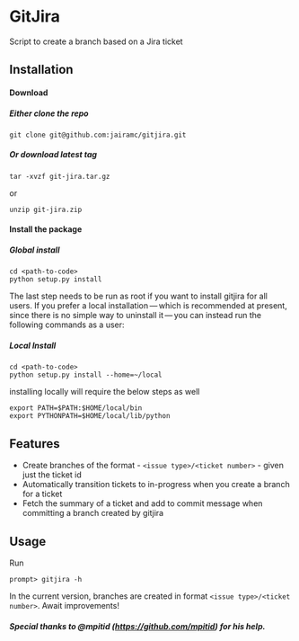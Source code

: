 GitJira
========

Script to create a branch based on a Jira ticket

Installation
---------------
#### Download

##### Either clone the repo
```console
git clone git@github.com:jairamc/gitjira.git
```

##### Or download latest tag
```console
tar -xvzf git-jira.tar.gz
```
or
```console
unzip git-jira.zip
```

#### Install the package

##### Global install
```console
cd <path-to-code>
python setup.py install
```
The last step needs to be run as root if you want to install gitjira for all users. If you prefer a local installation — which is recommended at present, since there is no simple way to uninstall it — you can instead run the following commands as a user:

##### Local Install
```console
cd <path-to-code>
python setup.py install --home=~/local
```
installing locally will require the below steps as well 

```console
export PATH=$PATH:$HOME/local/bin
export PYTHONPATH=$HOME/local/lib/python
```

Features
---------------

- Create branches of the format - ```<issue type>/<ticket number>``` - given just the ticket id
- Automatically transition tickets to in-progress when you create a branch for a ticket
- Fetch the summary of a ticket and add to commit message when committing a branch created by gitjira

Usage
---------------
Run 
```console
prompt> gitjira -h
```
In the current version, branches are created in format ```<issue type>/<ticket number>```. Await improvements!


##### Special thanks to @mpitid (https://github.com/mpitid) for his help. 
